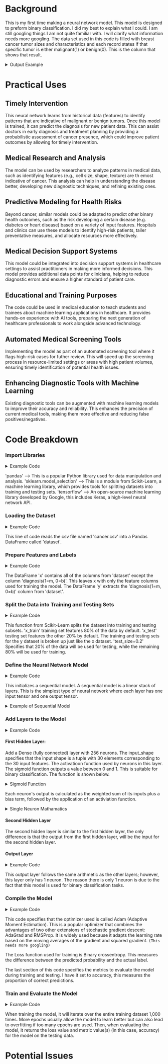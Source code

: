 # Background

This is my first time making a neural network model. This model is designed to preform binary classification. I did my best to explain what I could. I am still googling things I am not quite familiar with. I will clarify what information needs more googling. The data set used in this code is filled with breast cancer tumor sizes and characteristics and each record states if that specific tumor is either malignant(1) or benign(0). This is the column that shows that result.

<details>
  <summary> Output Example</summary>

  | diagnosis(1=m, 0=b) |
|--------------------:|
|1                    |
|0                    |
|1                    |

</details>


# Practical Uses

## Timely Intervention

This neural network learns from historical data (features) to identify patterns that are indicative of malignant or benign tumors. Once this model is trained, it can predict the diagnosis for new patient data. This can assist doctors in early diagnosis and treatment planning by providing a probabilistic assessment of cancer presence, which could improve patient outcomes by allowing for timely intervention. 

## Medical Research and Analysis

The model can be used by researchers to analyze patterns in medical data, such as identifying features (e.g., cell size, shape, texture) are th emost indicative of cancer. This analysis can help in understanding the disease better, developing new diagnostic techniques, and refining existing ones.

## Predictive Modeling for Health Risks

Beyond cancer, similar models could be adapted to predict other binary health outcomes, such as the risk developing a certain disease (e.g. diabetes or heart disease) based on a variety of input features. Hospitals and clinics can use these models to identify high-risk patients, tailer preventative measures, and allocate resources more effectively.

## Medical Decision Support Systems

This model could be integrated into decision support systems in healthcare settings to assist practitioners in making more informed decisions. This model provides additional data points for clinicians, helping to reduce diagnostic errors and ensure a higher standard of patient care.

## Educational and Training Purposes

The code could be used in medical education to teach students and trainees about machine learning applications in healthcare. It provides hands-on experience with AI tools, preparing the next generation of healthcare professionals to work alongside advanced technology.

## Automated Medical Screening Tools

Implementing the model as part of an automated screening tool where it flags high-risk cases for futher review. This will speed up the screening process in resource-limited settings or areas with high patient volumes, ensuring timely identification of potential health issues.

## Enhancing Diagnostic Tools with Machine Learning

Existing diagnostic tools can be augmented with machine learning models to improve their accuracy and reliability. This enhances the precision of current medical tools, making them more effective and reducing false positives/negatives.

# Code Breakdown

### Import Libraries

<details>
  <summary> Example Code</summary>

  import pandas as pd
  
  from sklearn.model_selection import train_test_split
  
  import tensorflow as tf
  
</details>

'pandas' --> This is a popular Python library used for data manipulation and analysis.
'sklearn.model_selection' --> This is a module from Scikit-Learn, a machine learning library, which provides tools for splitting datasets into training and testing sets.
'tensorflow' --> An open-source machine learning library developed by Google, this includes Keras, a high-level neural network API.

### Loading the Dataset

<details>
  <summary> Example Code</summary>

  dataset = pd.read_csv('cancer.csv')
  
</details>

This line of code reads the csv file named 'cancer.csv' into a Pandas DataFrame called 'dataset'. 

### Prepare Features and Labels

<details>
<summary> Example Code</summary>

x = dataset.drop(columns=["diagnosis(1=m, 0=b)"])

y = dataset["diagnosis(1=m, 0=b)"]
  
</details>

The DataFrame 'x' contains all of the columns from 'dataset' except the column 'diagnosis(1=m, 0=b)'. This leaves x with only the feature columns used for training the model.
The DataFrame 'y' extracts the 'diagnosis(1=m, 0=b)' column from 'dataset'.

### Split the Data into Training and Testing Sets

<details>
  <summary> Example Code</summary>

  x_train, x_test, y_train, y_test = train_test_split(x, y, test_size=0.2)
  
</details>

This function from Scikit-Learn splits the dataset into training and testing subsets. 'x_train' training set features 80% of the data by default. 'x_test' testing set features the other 20% by default. The training and testing sets for the y dataset is broken up just like the x dataset. 'test_size=0.2' Specifies that 20% of the data will be used for testing, while the remaining 80% will be used for training.

### Define the Neural Network Model

<details>
  <summary> Example Code</summary>

  model = tf.keras.models.Sequential()
  
</details>

This initializes a sequential model. A sequential model is a linear stack of layers. This is the simplest type of neural network where each layer has one input tensor and one output tensor. 

<details>
  <summary>Example of Sequential Model</summary>

  ![image](https://github.com/user-attachments/assets/9144f2f5-471d-4d78-8f25-f70d3c77a080)

</details>

### Add Layers to the Model

<details>
  <summary> Example Code</summary>

  model.add(tf.keras.layers.Dense(256, input_shape=(30,), activation='sigmoid'))

  model.add(tf.keras.layers.Dense(256, activation='sigmoid'))

  model.add(tf.keras.layers.Dense(1, activation='sigmoid'))
  
</details>

#### First Hidden Layer:
Add a Dense (fully connected) layer with 256 neurons. The input_shape specifies that the input shape is a tuple with 30 elements corresponding to the 30 input features. The activatioon function used by neurons in this layer. The sigmoid function outputs a value between 0 and 1. This is suitable for binary classification. The function is shown below.

<details>
  <summary>Sigmoid Function</summary>

  ![image](https://github.com/user-attachments/assets/52a0e89a-26ed-42bd-a9c4-33aa6da8c74f)
  
</details>

Each neuron's output is calculated as the weighted sum of its inputs plus a bias term, followed by the application of an activiation function.

<details>
  <summary>Single Neuron Mathamatics</summary>

  ![image](https://github.com/user-attachments/assets/be0bec99-0a61-4907-be91-23d4d7c5b9e3)

  Where w_i are the weights, x_i are the inputs, b is the bias, and σ is the sigmoid function.

</details>

#### Second Hidden Layer

The second hidden layer is similar to the first hidden layer, the only difference is that the output from the first hidden layer, will be the input for the second hidden layer.

#### Output Layer

<details>
  <summary>Example Code</summary>

  Model.add(tf.keras.layers.Dense(1, activation='sigmoid'))
  
</details>

This output layer follows the same arithmetic as the other layers; however, this layer only has 1 neuron. The reason there is only 1 neuron is due to the fact that this model is used for binary classification tasks.

### Compile the Model

<details>
  
  <summary> Example Code</summary>

  model.compile(optimizer='adam', loss='binary_crossentropy', metrics=['accuracy'])
  
</details>

This code specifies that the optimizer used is called Adam (Adaptive Moment Estimation). This is a popular optimizer that combines the advantages of two other extensions of stochastic gradient descent: AdaGrad and RMSProp. It is widely used because it adapts the learning rate based on the moving averages of the gradient and squared gradient. `(This needs more googling)`

The Loss function used for training is Binary crossentropy. This measures the difference between the predicted probability and the actual label.

The last section of this code specifies the metrics to evaluate the model during training and testing. I have it set to accuracy, this measures the proportion of correct predictions.

### Train and Evaluate the Model

<details>
  <summary> Example Code</summary>

  model.fit(x_train, y_train, epochs=1000)

  model.evaluate(x_test, y_test)
  
</details>

When training the model, it will iterate over the entire training dataset 1,000 times. More epochs usually allow the model to learn better but can also lead to overfitting if too many epochs are used. Then, when evaluating the model, it returns the loss value and metric value(s) (in this case, accuracy) for the model on the testing data.

# Potential Issues

